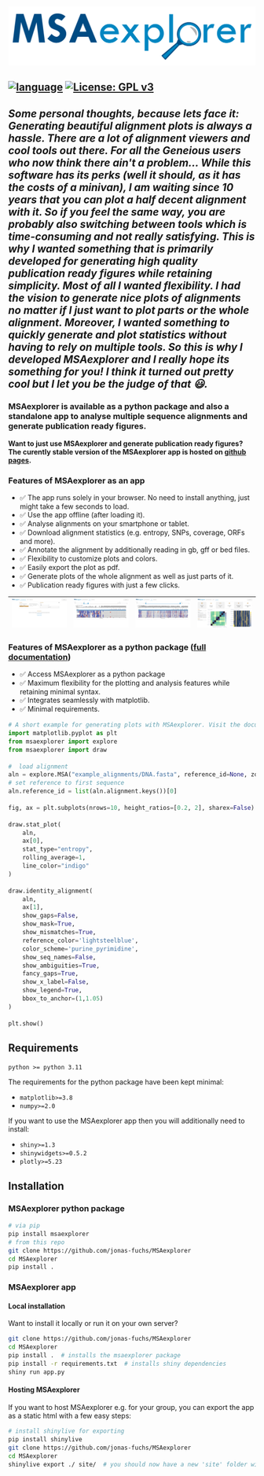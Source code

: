 ![Logo](app_src/img/logo.svg)

[![language](https://img.shields.io/badge/python-%3E3.11-green)](https://www.python.org/)
[![License: GPL v3](https://img.shields.io/github/license/jonas-fuchs/bamdash)](https://www.gnu.org/licenses/gpl-3.0)
-------
_**Some personal thoughts**, because lets face it: Generating beautiful alignment plots is always a hassle. There are a lot of alignment viewers and cool tools out there.
For all the Geneious users who now think there ain't a problem... While this software has its perks (well it should, as it has the costs of a minivan), I am waiting since 10 years that you can plot a 
half decent alignment with it. So if you feel the same way, you are probably also switching between tools which is time-consuming and not really satisfying. This is why 
I wanted something that is primarily developed for generating high quality publication ready figures while retaining simplicity. Most of all I wanted 
flexibility. I had the vision to generate nice plots of alignments no matter if I just want to plot parts or the whole alignment. 
Moreover, I wanted something to quickly generate and plot statistics without having to rely on multiple tools. So this is why I developed MSAexplorer and I really hope its
something for you! I think it turned out pretty cool but I let you be the judge of that :smiley:._
------
### MSAexplorer is available as a python package and also a standalone app to analyse multiple sequence alignments and generate publication ready figures. 
**Want to just use MSAexplorer and generate publication ready figures? 
The curently stable version of the MSAexplorer app is hosted on  [github pages](https://jonas-fuchs.github.io/MSAexplorer/shiny).**


### Features of MSAexplorer as an app
- :white_check_mark: The app runs solely in your browser. No need to install anything, just might take a few seconds to load.
- :white_check_mark: Use the app offline (after loading it).
- :white_check_mark: Analyse alignments on your smartphone or tablet.
- :white_check_mark: Download alignment statistics (e.g. entropy, SNPs, coverage, ORFs and more).
- :white_check_mark: Annotate the alignment by additionally reading in gb, gff or bed files.
- :white_check_mark: Flexibility to customize plots and colors.
- :white_check_mark: Easily export the plot as pdf.
- :white_check_mark: Generate plots of the whole alignment as well as just parts of it.
- :white_check_mark: Publication ready figures with just a few clicks.

| ![](readme_assets/upload_tab.png) | ![](readme_assets/plot_tab.png) | ![](readme_assets/plot2_tab.png) | ![](readme_assets/analysis_tab.png) |
|-----------------------------------|---------------------------------|----------------------------------|-------------------------------------|


### Features of MSAexplorer as a python package ([full documentation](https://jonas-fuchs.github.io/MSAexplorer/docs/msaexplorer.html))
- :white_check_mark: Access MSAexplorer as a python package
- :white_check_mark: Maximum flexibility for the plotting and analysis features while retaining minimal syntax.
- :white_check_mark: Integrates seamlessly with matplotlib.
- :white_check_mark: Minimal requirements.

```python
# A short example for generating plots with MSAexplorer. Visit the documentation for full usage.
import matplotlib.pyplot as plt
from msaexplorer import explore
from msaexplorer import draw

#  load alignment
aln = explore.MSA("example_alignments/DNA.fasta", reference_id=None, zoom_range=None)
# set reference to first sequence
aln.reference_id = list(aln.alignment.keys())[0]

fig, ax = plt.subplots(nrows=10, height_ratios=[0.2, 2], sharex=False)

draw.stat_plot(
    aln,
    ax[0],
    stat_type="entropy",
    rolling_average=1,
    line_color="indigo"
)

draw.identity_alignment(
    aln,
    ax[1],
    show_gaps=False,
    show_mask=True,
    show_mismatches=True,
    reference_color='lightsteelblue',
    color_scheme='purine_pyrimidine',
    show_seq_names=False,
    show_ambiguities=True,
    fancy_gaps=True,
    show_x_label=False,
    show_legend=True,
    bbox_to_anchor=(1,1.05)
)

plt.show()
```

## Requirements

`python >= python 3.11`

The requirements for the python package have been kept minimal:
- `matplotlib>=3.8`
- `numpy>=2.0`

If you want to use the MSAexplorer app then you will additionally need to install:
- `shiny>=1.3`
- `shinywidgets>=0.5.2`
- `plotly>=5.23`

## Installation
### MSAexplorer python package
```bash
# via pip
pip install msaexplorer
# from this repo
git clone https://github.com/jonas-fuchs/MSAexplorer
cd MSAexplorer
pip install .
```
### MSAexplorer app
#### Local installation
Want to install it locally or run it on your own server?
````bash
git clone https://github.com/jonas-fuchs/MSAexplorer
cd MSAexplorer
pip install .  # installs the msaexplorer package
pip install -r requirements.txt  # installs shiny dependencies
shiny run app.py
````
#### Hosting MSAexplorer
If you want to host MSAexplorer e.g. for your group, you can export the app as a static html with a few easy steps:

```bash
# install shinylive for exporting
pip install shinylive
git clone https://github.com/jonas-fuchs/MSAexplorer
cd MSAexplorer
shinylive export ./ site/  # you should now have a new 'site' folder with the app
```